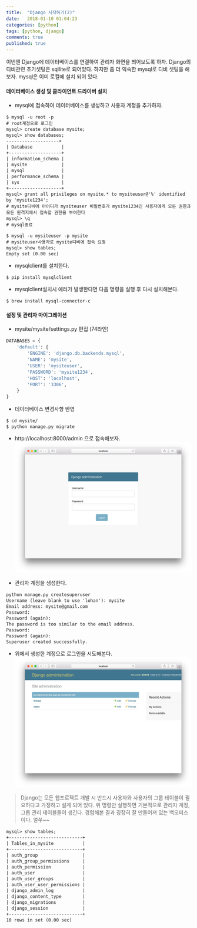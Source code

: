 ```yaml
---
title:  "Django 시작하기(2)"
date:   2018-01-10 01:04:23
categories: [python]
tags: [python, django]
comments: true
published: true
---
```


이번엔 Django에 데이터베이스를 연결하여 관리자 화면을 띄어보도록 하자. Django의 디비관련 초기셋팅은 sqllite로 되어있다. 하지만 좀 더 익숙한 mysql로 디비 셋팅을 해보자. mysql은 이미 로컬에 설치 되어 있다. 

#### __데이터베이스 생성 및 클라이언트 드라이버 설치__
+ mysql에 접속하여 데이터베이스를 생성하고 사용자 계정을 추가하자.
```
$ mysql -u root -p
# root계정으로 로그인
mysql> create database mysite;
mysql> show databases;
--------------------+
| Database           |
+--------------------+
| information_schema |
| mysite             |
| mysql              |
| performance_schema |
| sys                |
+--------------------+    
mysql> grant all privileges on mysite.* to mysiteuser@'%' identified by 'mysite1234';
# mysite디비에 아이디가 mysiteuser 비밀번호가 mysite1234인 사용자에게 모든 권한과 모든 원격지에서 접속할 권한을 부여한다
mysql> \q
# mysql종료
```
```
$ mysql -u mysiteuser -p mysite
# mysiteuser사용자로 mysite디비에 접속 요청
mysql> show tables;
Empty set (0.00 sec)
```

+ mysqlclient를 설치한다.
```
$ pip install mysqlclient
```

+ mysqlclient설치시 에러가 발생한다면 다음 명령을 실행 후 다시 설치해본다.
```
$ brew install mysql-connector-c
```

#### __설정 및 관리자 마이그레이션__

+ mysite/mysite/settings.py 편집 (74라인)
```python
DATABASES = {
    'default': {
        'ENGINE': 'django.db.backends.mysql',
        'NAME': 'mysite',
        'USER': 'mysiteuser',
        'PASSWORD': 'mysite1234',
        'HOST': 'localhost',
        'PORT': '3306',
    }
}
```

+ 데이터베이스 변경사항 반영
~~~
$ cd mysite/
$ python manage.py migrate
~~~

+ http://localhost:8000/admin 으로 접속해보자.
![관리자](/images/20180110/01.jpg)

+ 관리자 계정을 생성한다.
~~~
python manage.py createsuperuser
Username (leave blank to use 'lohan'): mysite
Email address: mysite@gmail.com
Password: 
Password (again): 
The password is too similar to the email address.
Password: 
Password (again): 
Superuser created successfully.
~~~

+ 위에서 생성한 계정으로 로그인을 시도해본다.
![관리자](/images/20180110/02.jpg)

> Django는 모든 웹프로젝트 개발 시 반드시 사용자와 사용자의 그룹 테이블이 필요하다고 가정하고 설계 되어 있다. 위 명령만 실행하면 기본적으로 관리자 계정, 그룹 관리 테이블들이 생긴다. 경험해본 결과 굉장히 잘 만들어져 있는 백오피스이다. 얼쑤~~

~~~
mysql> show tables;
+----------------------------+
| Tables_in_mysite           |
+----------------------------+
| auth_group                 |
| auth_group_permissions     |
| auth_permission            |
| auth_user                  |
| auth_user_groups           |
| auth_user_user_permissions |
| django_admin_log           |
| django_content_type        |
| django_migrations          |
| django_session             |
+----------------------------+
10 rows in set (0.00 sec)
~~~

